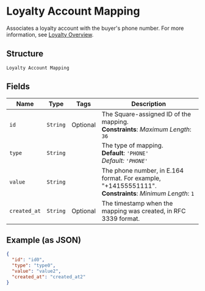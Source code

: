 
# Loyalty Account Mapping

Associates a loyalty account with the buyer's phone number.
For more information, see
[Loyalty Overview](https://developer.squareup.com/docs/loyalty/overview).

## Structure

`Loyalty Account Mapping`

## Fields

| Name | Type | Tags | Description |
|  --- | --- | --- | --- |
| `id` | `String` | Optional | The Square-assigned ID of the mapping.<br>**Constraints**: *Maximum Length*: `36` |
| `type` | `String` |  | The type of mapping.<br>**Default**: `'PHONE'`<br>*Default: `'PHONE'`* |
| `value` | `String` |  | The phone number, in E.164 format. For example, "+14155551111".<br>**Constraints**: *Minimum Length*: `1` |
| `created_at` | `String` | Optional | The timestamp when the mapping was created, in RFC 3339 format. |

## Example (as JSON)

```json
{
  "id": "id0",
  "type": "type0",
  "value": "value2",
  "created_at": "created_at2"
}
```

